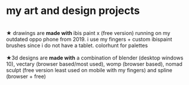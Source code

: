 # my art and design projects 
<br>
★ drawings are <b>made with </b> ibis paint x (free version) running on my outdated oppo phone from 2019. i use my fingers + custom ibispaint brushes since i do not have a tablet. colorhunt for palettes
<br><br>
★3d designs are <b>made with</b> a combination of blender (desktop windows 10), vectary (browser based/most used), womp (browser based), nomad sculpt (free version least used on mobile with my fingers) and spline (browser + free)
